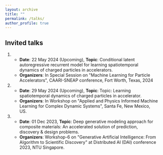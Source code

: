 ```yaml
---
layout: archive
title: ""
permalink: /talks/
author_profile: true
---
```


## Invited talks
1. * **Date**: 22 May 2024 (Upcoming), **Topic**: Conditional latent autoregressive recurrent model for learning spatiotemporal dynamics of charged particles in accelerators.
   * **Organizers**: In Special Session on "Machine Learning for Particle Accelerators", CAARI-SNEAP conference, Fort Worth, Texas, 2024
2. * **Date**: 29 May 2024 (Upcoming), **Topic**: Topic: Learning spatiotemporal dynamics of charged particles in accelerator.
   * **Organizers**: In Workshop on "Applied and Physics Informed Machine Learning for Complex Dynamic Systems", Santa Fe, New Mexico, US.
3. * **Date**: 01 Dec 2023, **Topic**: Deep generative modeling approach for composite materials: An accelerated solution of prediction, discovery & design problems.
   * **Organizers**: Workshop-6 on "Generative Artificial Intelligence: From Algorithm to Scientific Discovery" at Distributed AI (DAI) conference 2023, NTU Singapore.

